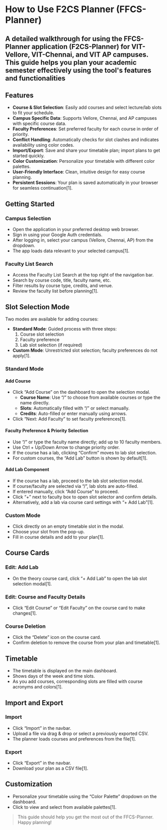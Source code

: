 # How to Use F2CS Planner (FFCS-Planner)

A detailed walkthrough for using the FFCS-Planner application (F2CS-Planner) for VIT-Vellore, VIT-Chennai, and VIT AP campuses. This guide helps you plan your academic semester effectively using the tool's features and functionalities
---    

## Features

- **Course & Slot Selection**: Easily add courses and select lecture/lab slots to fit your schedule.
- **Campus Specific Data**: Supports Vellore, Chennai, and AP campuses with specific course data.
- **Faculty Preferences**: Set preferred faculty for each course in order of priority.
- **Conflict Handling**: Automatically checks for slot clashes and indicates availability using color codes.
- **Import/Export**: Save and share your timetable plan; import plans to get started quickly.
- **Color Customization**: Personalize your timetable with different color palettes.
- **User-Friendly Interface**: Clean, intuitive design for easy course planning.
- **Persistent Sessions**: Your plan is saved automatically in your browser for seamless continuation[1].

## Getting Started

### Campus Selection

- Open the application in your preferred desktop web browser.
- Sign in using your Google Auth credentials.
- After logging in, select your campus (Vellore, Chennai, AP) from the dropdown.
- The app loads data relevant to your selected campus[1].

### Faculty List Search

- Access the Faculty List Search at the top right of the navigation bar.
- Search by course code, title, faculty name, etc.
- Filter results by course type, credits, and venue.
- Review the faculty list before planning[1].

## Slot Selection Mode

Two modes are available for adding courses:

- **Standard Mode**: Guided process with three steps:
  1. Course slot selection
  2. Faculty preference
  3. Lab slot selection (if required)
- **Custom Mode**: Unrestricted slot selection; faculty preferences do not apply[1].

### Standard Mode

#### Add Course

- Click “Add Course” on the dashboard to open the selection modal.
  - **Course Name**: Use “/” to choose from available courses or type the name directly.
  - **Slots**: Automatically filled with “/” or select manually.
  - **Credits**: Auto-filled or enter manually using arrows.
- Click “Next: Add Faculty” to set faculty preferences[1].

#### Faculty Preference & Priority Selection

- Use “/” or type the faculty name directly; add up to 10 faculty members.
- Use Ctrl + Up/Down Arrow to change priority order.
- If the course has a lab, clicking “Confirm” moves to lab slot selection.
- For custom courses, the “Add Lab” button is shown by default[1].

#### Add Lab Component

- If the course has a lab, proceed to the lab slot selection modal.
- If course/faculty are selected via “/”, lab slots are auto-filled.
- If entered manually, click “Add Course” to proceed.
- Click “+” next to faculty box to open slot selector and confirm details.
- Alternatively, add a lab via course card settings with “+ Add Lab”[1].

### Custom Mode

- Click directly on an empty timetable slot in the modal.
- Choose your slot from the pop-up.
- Fill in course details and add to your plan[1].

## Course Cards

### Edit: Add Lab

- On the theory course card, click “+ Add Lab” to open the lab slot selection modal[1].

### Edit: Course and Faculty Details

- Click “Edit Course” or “Edit Faculty” on the course card to make changes[1].

### Course Deletion

- Click the “Delete” icon on the course card.
- Confirm deletion to remove the course from your plan and timetable[1].

## Timetable

- The timetable is displayed on the main dashboard.
- Shows days of the week and time slots.
- As you add courses, corresponding slots are filled with course acronyms and colors[1].

## Import and Export

### Import

- Click “Import” in the navbar.
- Upload a file via drag & drop or select a previously exported CSV.
- The planner loads courses and preferences from the file[1].

### Export

- Click “Export” in the navbar.
- Download your plan as a CSV file[1].

## Customization

- Personalize your timetable using the “Color Palette” dropdown on the dashboard.
- Click to view and select from available palettes[1].

> This guide should help you get the most out of the FFCS-Planner. Happy planning!
